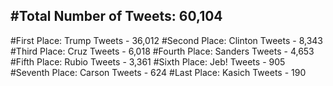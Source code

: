 #Total Number of Tweets: 60,104 
---
#First Place: Trump Tweets - 36,012
#Second Place: Clinton Tweets - 8,343
#Third Place: Cruz Tweets - 6,018
#Fourth Place: Sanders Tweets - 4,653
#Fifth Place: Rubio Tweets - 3,361
#Sixth Place: Jeb! Tweets - 905
#Seventh Place: Carson Tweets - 624
#Last Place: Kasich Tweets - 190
